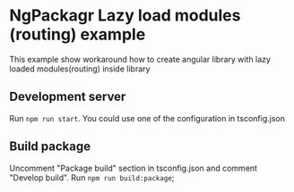 # NgPackagr Lazy load modules (routing) example

This example show workaround how to create angular library with lazy loaded modules(routing) inside library

## Development server
Run `npm run start`.  You could use one of the configuration in tsconfig.json

## Build package

Uncomment "Package build" section in tsconfig.json and comment "Develop build". Run `npm run build:package`;

